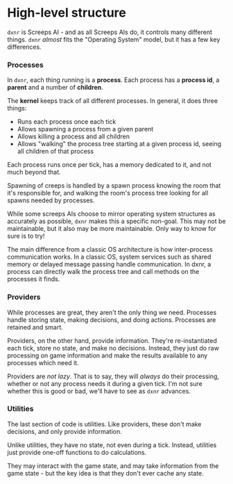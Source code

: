 High-level structure
====================


`dxnr` is Screeps AI - and as all Screeps AIs do, it controls many different things. `dxnr` _almost_ fits the 
"Operating System" model, but it has a few key differences.

### Processes

In `dxnr`, each thing running is a **process**. Each process has a **process id**, a **parent** and a number of 
**children**.

The **kernel** keeps track of all different processes. In general, it does three things:

- Runs each process once each tick
- Allows spawning a process from a given parent
- Allows killing a process and all children
- Allows "walking" the process tree starting at a given process id, seeing all children of that process

Each process runs once per tick, has a memory dedicated to it, and not much beyond that.

Spawning of creeps is handled by a spawn process knowing the room that it's responsible for, and walking the room's
process tree looking for all spawns needed by processes.

While some screeps AIs choose to mirror operating system structures as accurately as possible, `dxnr` makes this a
specific non-goal. This may not be maintainable, but it also may be more maintainable. Only way to know for sure is to
try! 

The main difference from a classic OS architecture is how inter-process communication works. In a classic OS, system
services such as shared memory or delayed message passing handle communication. In dxnr, a process can directly walk the
process tree and call methods on the processes it finds.

### Providers

While processes are great, they aren't the only thing we need. Processes handle storing state, making decisions, and
doing actions. Processes are retained and smart.

Providers, on the other hand, provide information. They're re-instantiated each tick, store no state, and make no
decisions. Instead, they just do raw processing on game information and make the results available to any processes
which need it.

Providers are _not lazy_. That is to say, they will _always_ do their processing, whether or not any process needs it
during a given tick. I'm not sure whether this is good or bad, we'll have to see as `dxnr` advances.

### Utilities

The last section of code is utilities. Like providers, these don't make decisions, and only provide information.

Unlike utilities, they have no state, not even during a tick. Instead, utilities just provide one-off functions to
do calculations.

They may interact with the game state, and may take information from the game state - but the key idea is that they
don't ever cache any state.